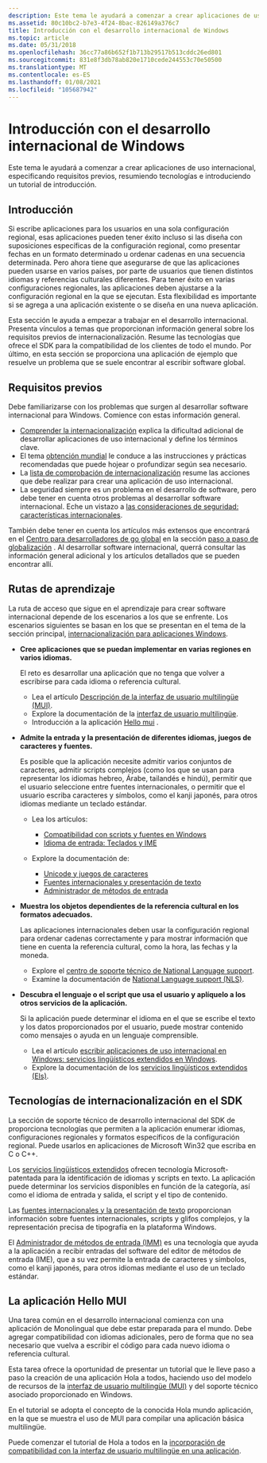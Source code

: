 ```yaml
---
description: Este tema le ayudará a comenzar a crear aplicaciones de uso internacional, especificando requisitos previos, resumiendo tecnologías e introduciendo un tutorial de introducción.
ms.assetid: 80c10bc2-b7e3-4f24-8bac-826149a376c7
title: Introducción con el desarrollo internacional de Windows
ms.topic: article
ms.date: 05/31/2018
ms.openlocfilehash: 36cc77a86b652f1b713b29517b513cddc26ed801
ms.sourcegitcommit: 831e8f3db78ab820e1710cede244553c70e50500
ms.translationtype: MT
ms.contentlocale: es-ES
ms.lasthandoff: 01/08/2021
ms.locfileid: "105687942"
---
```

# <a name="getting-started-with-international-windows-development"></a>Introducción con el desarrollo internacional de Windows

Este tema le ayudará a comenzar a crear aplicaciones de uso internacional, especificando requisitos previos, resumiendo tecnologías e introduciendo un tutorial de introducción.

## <a name="getting-started"></a>Introducción

Si escribe aplicaciones para los usuarios en una sola configuración regional, esas aplicaciones pueden tener éxito incluso si las diseña con suposiciones específicas de la configuración regional, como presentar fechas en un formato determinado u ordenar cadenas en una secuencia determinada. Pero ahora tiene que asegurarse de que las aplicaciones pueden usarse en varios países, por parte de usuarios que tienen distintos idiomas y referencias culturales diferentes. Para tener éxito en varias configuraciones regionales, las aplicaciones deben ajustarse a la configuración regional en la que se ejecutan. Esta flexibilidad es importante si se agrega a una aplicación existente o se diseña en una nueva aplicación.

Esta sección le ayuda a empezar a trabajar en el desarrollo internacional. Presenta vínculos a temas que proporcionan información general sobre los requisitos previos de internacionalización. Resume las tecnologías que ofrece el SDK para la compatibilidad de los clientes de todo el mundo. Por último, en esta sección se proporciona una aplicación de ejemplo que resuelve un problema que se suele encontrar al escribir software global.

## <a name="prerequisites"></a>Requisitos previos

Debe familiarizarse con los problemas que surgen al desarrollar software internacional para Windows. Comience con estas información general.

-   [Comprender la internacionalización](understanding-internationalization.md) explica la dificultad adicional de desarrollar aplicaciones de uso internacional y define los términos clave.
-   El tema [obtención mundial](https://msdn.microsoft.com/goglobal/bb895995.aspx) le conduce a las instrucciones y prácticas recomendadas que puede hojear o profundizar según sea necesario.
-   La [lista de comprobación de internacionalización](internationalization-checklist.md) resume las acciones que debe realizar para crear una aplicación de uso internacional.
-   La seguridad siempre es un problema en el desarrollo de software, pero debe tener en cuenta otros problemas al desarrollar software internacional. Eche un vistazo a [las consideraciones de seguridad: características internacionales](security-considerations--international-features.md).

También debe tener en cuenta los artículos más extensos que encontrará en el [Centro para desarrolladores de go global](https://msdn.microsoft.com/globalization/mt613165) en la sección [paso a paso de globalización](https://msdn.microsoft.com/globalization/mt642951) . Al desarrollar software internacional, querrá consultar las información general adicional y los artículos detallados que se pueden encontrar allí.

## <a name="learning-paths"></a>Rutas de aprendizaje

La ruta de acceso que sigue en el aprendizaje para crear software internacional depende de los escenarios a los que se enfrente. Los escenarios siguientes se basan en los que se presentan en el tema de la sección principal, [internacionalización para aplicaciones Windows](international-support.md).

-   **Cree aplicaciones que se puedan implementar en varias regiones en varios idiomas.**

    El reto es desarrollar una aplicación que no tenga que volver a escribirse para cada idioma o referencia cultural.

    -   Lea el artículo [Descripción de la interfaz de usuario multilingüe (MUI)](./about-multilingual-user-interface.md).
    -   Explore la documentación de la [interfaz de usuario multilingüe](multilingual-user-interface.md).
    -   Introducción a la aplicación [Hello mui](#the-hello-mui-application) .

-   **Admite la entrada y la presentación de diferentes idiomas, juegos de caracteres y fuentes.**

    Es posible que la aplicación necesite admitir varios conjuntos de caracteres, admitir scripts complejos (como los que se usan para representar los idiomas hebreo, Árabe, tailandés e hindú), permitir que el usuario seleccione entre fuentes internacionales, o permitir que el usuario escriba caracteres y símbolos, como el kanji japonés, para otros idiomas mediante un teclado estándar.

    -   Lea los artículos:

        -   [Compatibilidad con scripts y fuentes en Windows](https://msdn.microsoft.com/globalization/mt791278)
        -   [Idioma de entrada: Teclados y IME](https://msdn.microsoft.com/globalization/mt662332)

    -   Explore la documentación de:

        -   [Unicode y juegos de caracteres](unicode-and-character-sets.md)
        -   [Fuentes internacionales y presentación de texto](international-fonts-and-text-display.md)
        -   [Administrador de métodos de entrada](input-method-manager.md)

-   **Muestra los objetos dependientes de la referencia cultural en los formatos adecuados.**

    Las aplicaciones internacionales deben usar la configuración regional para ordenar cadenas correctamente y para mostrar información que tiene en cuenta la referencia cultural, como la hora, las fechas y la moneda.

    -   Explore el [centro de soporte técnico de National Language support](./national-language-support-reference.md).
    -   Examine la documentación de [National Language support (NLS)](national-language-support.md).

-   **Descubra el lenguaje o el script que usa el usuario y aplíquelo a los otros servicios de la aplicación.**

    Si la aplicación puede determinar el idioma en el que se escribe el texto y los datos proporcionados por el usuario, puede mostrar contenido como mensajes o ayuda en un lenguaje comprensible.

    -   Lea el artículo [escribir aplicaciones de uso internacional en Windows: servicios lingüísticos extendidos en Windows](./using-extended-linguistic-services.md).
    -   Explore la documentación de los [servicios lingüísticos extendidos (Els)](extended-linguistic-services.md).

## <a name="internationalization-technologies-in-the-sdk"></a>Tecnologías de internacionalización en el SDK

La sección de soporte técnico de desarrollo internacional del SDK de proporciona tecnologías que permiten a la aplicación enumerar idiomas, configuraciones regionales y formatos específicos de la configuración regional. Puede usarlos en aplicaciones de Microsoft Win32 que escriba en C o C++.

Los [servicios lingüísticos extendidos](extended-linguistic-services.md) ofrecen tecnología Microsoft-patentada para la identificación de idiomas y scripts en texto. La aplicación puede determinar los servicios disponibles en función de la categoría, así como el idioma de entrada y salida, el script y el tipo de contenido.

Las [fuentes internacionales y la presentación de texto](international-fonts-and-text-display.md) proporcionan información sobre fuentes internacionales, scripts y glifos complejos, y la representación precisa de tipografía en la plataforma Windows.

El [Administrador de métodos de entrada (IMM)](input-method-manager.md) es una tecnología que ayuda a la aplicación a recibir entradas del software del editor de métodos de entrada (IME), que a su vez permite la entrada de caracteres y símbolos, como el kanji japonés, para otros idiomas mediante el uso de un teclado estándar.

## <a name="the-hello-mui-application"></a>La aplicación Hello MUI

Una tarea común en el desarrollo internacional comienza con una aplicación de Monolingual que debe estar preparada para el mundo. Debe agregar compatibilidad con idiomas adicionales, pero de forma que no sea necesario que vuelva a escribir el código para cada nuevo idioma o referencia cultural.

Esta tarea ofrece la oportunidad de presentar un tutorial que le lleve paso a paso la creación de una aplicación Hola a todos, haciendo uso del modelo de recursos de la [interfaz de usuario multilingüe (MUI)](multilingual-user-interface.md) y del soporte técnico asociado proporcionado en Windows.

En el tutorial se adopta el concepto de la conocida Hola mundo aplicación, en la que se muestra el uso de MUI para compilar una aplicación básica multilingüe.

Puede comenzar el tutorial de Hola a todos en la [incorporación de compatibilidad con la interfaz de usuario multilingüe en una aplicación](creating-a-multilingual-user-interface-application.md).

 

 

